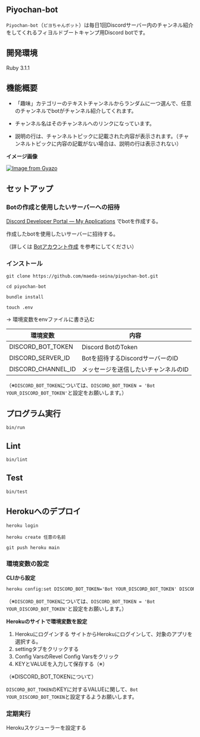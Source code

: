 ## Piyochan-bot
`Piyochan-bot`（`ピヨちゃんボット`）は毎日1回Discordサーバー内のチャンネル紹介をしてくれるフィヨルドブートキャンプ用Discord botです。

## 開発環境
Ruby 3.1.1

## 機能概要

- 「趣味」カテゴリーのテキストチャンネルからランダムに一つ選んで、任意のチャンネルでbotがチャンネル紹介してくれます。

- チャンネル名はそのチャンネルへのリンクになっています。

- 説明の行は、チャンネルトピックに記載された内容が表示されます。（チャンネルトピックに内容の記載がない場合は、説明の行は表示されない）

**イメージ画像**

[![Image from Gyazo](https://i.gyazo.com/cedf61c4ab29f33f8f949409090a0bdf.png)](https://gyazo.com/cedf61c4ab29f33f8f949409090a0bdf)

## セットアップ

### Botの作成と使用したいサーバーへの招待

[Discord Developer Portal — My Applications](https://discord.com/developers/applications/) でbotを作成する。

作成したbotを使用したいサーバーに招待する。

（詳しくは [Botアカウント作成](https://discordpy.readthedocs.io/ja/latest/discord.html) を参考にしてください）

### インストール

`git clone https://github.com/maeda-seina/piyochan-bot.git`

`cd piyochan-bot`

`bundle install`

`touch .env`

→ 環境変数をenvファイルに書き込む

| 環境変数               | 内容                     |
|--------------------|------------------------|
| DISCORD_BOT_TOKEN  | Discord BotのToken      |
| DISCORD_SERVER_ID  | Botを招待するDiscordサーバーのID |
| DISCORD_CHANNEL_ID | メッセージを送信したいチャンネルのID    |

（※`DISCORD_BOT_TOKEN`については、`DISCORD_BOT_TOKEN = 'Bot YOUR_DISCORD_BOT_TOKEN'`と設定をお願いします。）

## プログラム実行

`bin/run`

## Lint

`bin/lint`

## Test

`bin/test`

## Herokuへのデプロイ

`heroku login`

`heroku create 任意の名前`

`git push heroku main`

### 環境変数の設定

**CLIから設定**

```txt
heroku config:set DISCORD_BOT_TOKEN='Bot YOUR_DISCORD_BOT_TOKEN' DISCORD_SERVER_ID=YOUR_DISCORD_SERVER_ID DISCORD_CHANNEL_ID=YOUR_DISCORD_CHANNEL_ID
```

（※`DISCORD_BOT_TOKEN`については、`DISCORD_BOT_TOKEN = 'Bot YOUR_DISCORD_BOT_TOKEN'`と設定をお願いします。）

**Herokuのサイトで環境変数を設定**

1. Herokuにログインする サイトからHerokuにログインして、対象のアプリを選択する。
2. settingタブをクリックする
3. Config VarsのRevel Config Varsをクリック
4. KEYとVALUEを入力して保存する（※）

（※DISCORD_BOT_TOKENについて）

`DISCORD_BOT_TOKEN`のKEYに対するVALUEに関して、`Bot YOUR_DISCORD_BOT_TOKEN`と設定するようお願いします。

### 定期実行

Herokuスケジューラーを設定する
